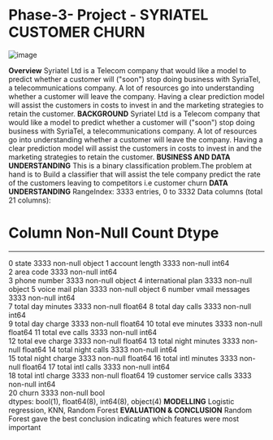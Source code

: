 # Phase-3- Project - SYRIATEL CUSTOMER CHURN
![image](https://github.com/Ayombi/Phase-2-project/assets/151352835/b36c297d-5406-4bdf-a277-406c76ef486c)

__Overview__
Syriatel Ltd is a Telecom company that would like a model to predict whether a customer will ("soon") stop doing business with SyriaTel, a telecommunications company. A lot of resources go into understanding whether a customer will leave the company. Having a clear prediction model will assist the customers in costs to invest in and the marketing strategies to retain the customer.
__BACKGROUND__ 
Syriatel Ltd is a Telecom company that would like a model to predict whether a customer will ("soon") stop doing business with SyriaTel, a telecommunications company. A lot of resources go into understanding whether a customer will leave the company. Having a clear prediction model will assist the customers in costs to invest in and the marketing strategies to retain the customer.
__BUSINESS AND DATA UNDERSTANDING__
This is a binary classification problem.The problem at hand is to Build a classifier that will assist the tele company predict the rate of the customers leaving to competitors i.e customer churn
__DATA UNDERSTANDING__
RangeIndex: 3333 entries, 0 to 3332
Data columns (total 21 columns):
 #   Column                  Non-Null Count  Dtype  
---  ------                  --------------  -----  
 0   state                   3333 non-null   object 
 1   account length          3333 non-null   int64  
 2   area code               3333 non-null   int64  
 3   phone number            3333 non-null   object 
 4   international plan      3333 non-null   object 
 5   voice mail plan         3333 non-null   object 
 6   number vmail messages   3333 non-null   int64  
 7   total day minutes       3333 non-null   float64
 8   total day calls         3333 non-null   int64  
 9   total day charge        3333 non-null   float64
 10  total eve minutes       3333 non-null   float64
 11  total eve calls         3333 non-null   int64  
 12  total eve charge        3333 non-null   float64
 13  total night minutes     3333 non-null   float64
 14  total night calls       3333 non-null   int64  
 15  total night charge      3333 non-null   float64
 16  total intl minutes      3333 non-null   float64
 17  total intl calls        3333 non-null   int64  
 18  total intl charge       3333 non-null   float64
 19  customer service calls  3333 non-null   int64  
 20  churn                   3333 non-null   bool   
dtypes: bool(1), float64(8), int64(8), object(4)
__MODELLING__
Logistic regression, KNN, Random Forest
__EVALUATION & CONCLUSION__
Random Forest gave the best conclusion indicating which features were most important
